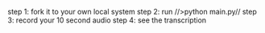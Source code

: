 step 1: fork it to your own local system
step 2: run //>python main.py//
step 3: record your 10 second audio
step 4: see the transcription
